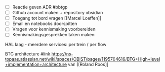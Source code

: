 - [ ] Reactie geven ADR #bbtgp 
- [ ] Github account maken + repository obsidian
- [ ] Toegang tot bord vragen [[Marcel Loeffen]]
- [ ] Email en notebooks doorspitten
- [ ] Vragen voor kennismaking voorbereiden
- [ ] Kennismakingsgesprekken taken maken

HAL laag - meerdere services: per trein / per flow

BTG architecture #link https://ns-topaas.atlassian.net/wiki/spaces/OBIST/pages/1195704616/BTG+High+level+implementation+architecture van [[Roland Roos]]



